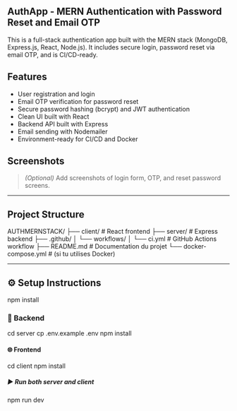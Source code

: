 ## AuthApp - MERN Authentication with Password Reset and Email OTP

This is a full-stack authentication app built with the MERN stack (MongoDB, Express.js, React, Node.js). It includes secure login, password reset via email OTP, and is CI/CD-ready.

## Features

- User registration and login
- Email OTP verification for password reset
- Secure password hashing (bcrypt) and JWT authentication
- Clean UI built with React
- Backend API built with Express
- Email sending with Nodemailer
- Environment-ready for CI/CD and Docker

## Screenshots

> *(Optional)* Add screenshots of login form, OTP, and reset password screens.

---

## Project Structure

AUTHMERNSTACK/
├── client/               # React frontend
├── server/               # Express backend
├── .github/
│   └── workflows/
│       └── ci.yml        # GitHub Actions workflow
├── README.md             # Documentation du projet
└── docker-compose.yml    # (si tu utilises Docker)



---

## ⚙️ Setup Instructions

npm install 

### 🧪 Backend

cd server
cp .env.example .env
npm install


#### 🌐 Frontend

cd client
npm install

##### ▶️ Run both server and client
npm run dev
